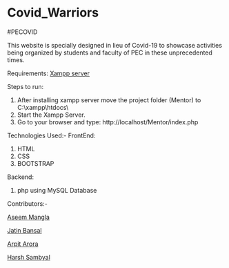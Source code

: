 # Covid_Warriors
#PECOVID

This website is specially designed in lieu of Covid-19 to showcase activities being organized by students and faculty of PEC in these unprecedented times.

Requirements:
[Xampp server](https://www.apachefriends.org/download.html)

Steps to run:
1. After installing xampp server move the project folder (Mentor) to C:\xampp\htdocs\ 
2. Start the Xampp Server.
3. Go to your browser and type: http://localhost/Mentor/index.php

Technologies Used:-
FrontEnd:
1. HTML
2. CSS 
3. BOOTSTRAP

Backend:
1. php using MySQL Database

Contributors:-

[Aseem Mangla](https://github.com/manglaaseem28)

[Jatin Bansal](https://github.com/bansaljatin05)

[Arpit Arora](https://github.com/Arpit-Arora-24)

[Harsh Sambyal](https://github.com/sambyalharsh06)
 
